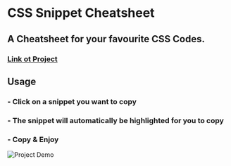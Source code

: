 # CSS Snippet Cheatsheet

## A Cheatsheet for your favourite CSS Codes.

### [**Link ot Project**](sebzg.github.io/CSS-Cheatsheet/)

## Usage
### - Click on a snippet you want to copy
### - The snippet will automatically be highlighted for you to copy
### - Copy & Enjoy

![**Project Demo**](../CSS-Cheatsheet/assets/images/CSS-Cheatsheet-demo.png)